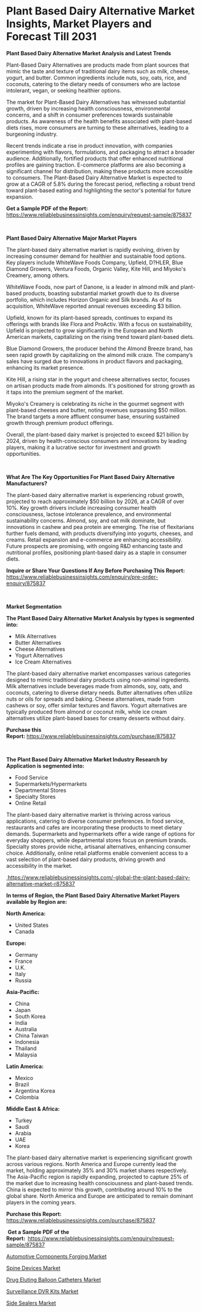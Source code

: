 <p><h1>Plant Based Dairy Alternative Market Insights, Market Players and Forecast Till 2031</h1></p><p><strong>Plant Based Dairy Alternative Market Analysis and Latest Trends</strong></p>
<p><p>Plant-Based Dairy Alternatives are products made from plant sources that mimic the taste and texture of traditional dairy items such as milk, cheese, yogurt, and butter. Common ingredients include nuts, soy, oats, rice, and coconuts, catering to the dietary needs of consumers who are lactose intolerant, vegan, or seeking healthier options. </p><p>The market for Plant-Based Dairy Alternatives has witnessed substantial growth, driven by increasing health consciousness, environmental concerns, and a shift in consumer preferences towards sustainable products. As awareness of the health benefits associated with plant-based diets rises, more consumers are turning to these alternatives, leading to a burgeoning industry. </p><p>Recent trends indicate a rise in product innovation, with companies experimenting with flavors, formulations, and packaging to attract a broader audience. Additionally, fortified products that offer enhanced nutritional profiles are gaining traction. E-commerce platforms are also becoming a significant channel for distribution, making these products more accessible to consumers. The Plant-Based Dairy Alternative Market is expected to grow at a CAGR of 5.8% during the forecast period, reflecting a robust trend toward plant-based eating and highlighting the sector's potential for future expansion.</p></p>
<p><strong>Get a Sample PDF of the Report:&nbsp;</strong> <a href="https://www.reliablebusinessinsights.com/enquiry/request-sample/875837">https://www.reliablebusinessinsights.com/enquiry/request-sample/875837</a></p>
<p>&nbsp;</p>
<p><strong>Plant Based Dairy Alternative Major Market Players</strong></p>
<p><p>The plant-based dairy alternative market is rapidly evolving, driven by increasing consumer demand for healthier and sustainable food options. Key players include WhiteWave Foods Company, Upfield, D?HLER, Blue Diamond Growers, Ventura Foods, Organic Valley, Kite Hill, and Miyoko's Creamery, among others.</p><p>WhiteWave Foods, now part of Danone, is a leader in almond milk and plant-based products, boasting substantial market growth due to its diverse portfolio, which includes Horizon Organic and Silk brands. As of its acquisition, WhiteWave reported annual revenues exceeding $3 billion.</p><p>Upfield, known for its plant-based spreads, continues to expand its offerings with brands like Flora and ProActiv. With a focus on sustainability, Upfield is projected to grow significantly in the European and North American markets, capitalizing on the rising trend toward plant-based diets.</p><p>Blue Diamond Growers, the producer behind the Almond Breeze brand, has seen rapid growth by capitalizing on the almond milk craze. The company’s sales have surged due to innovations in product flavors and packaging, enhancing its market presence.</p><p>Kite Hill, a rising star in the yogurt and cheese alternatives sector, focuses on artisan products made from almonds. It's positioned for strong growth as it taps into the premium segment of the market.</p><p>Miyoko's Creamery is celebrating its niche in the gourmet segment with plant-based cheeses and butter, noting revenues surpassing $50 million. The brand targets a more affluent consumer base, ensuring sustained growth through premium product offerings.</p><p>Overall, the plant-based dairy market is projected to exceed $21 billion by 2024, driven by health-conscious consumers and innovations by leading players, making it a lucrative sector for investment and growth opportunities.</p></p>
<p>&nbsp;</p>
<p><strong>What Are The Key Opportunities For Plant Based Dairy Alternative Manufacturers?</strong></p>
<p><p>The plant-based dairy alternative market is experiencing robust growth, projected to reach approximately $50 billion by 2026, at a CAGR of over 10%. Key growth drivers include increasing consumer health consciousness, lactose intolerance prevalence, and environmental sustainability concerns. Almond, soy, and oat milk dominate, but innovations in cashew and pea protein are emerging. The rise of flexitarians further fuels demand, with products diversifying into yogurts, cheeses, and creams. Retail expansion and e-commerce are enhancing accessibility. Future prospects are promising, with ongoing R&D enhancing taste and nutritional profiles, positioning plant-based dairy as a staple in consumer diets.</p></p>
<p><strong>Inquire or Share Your Questions If Any Before Purchasing This Report:</strong> <a href="https://www.reliablebusinessinsights.com/enquiry/pre-order-enquiry/875837">https://www.reliablebusinessinsights.com/enquiry/pre-order-enquiry/875837</a></p>
<p>&nbsp;</p>
<p><strong>Market Segmentation</strong></p>
<p><strong>The Plant Based Dairy Alternative Market Analysis by types is segmented into:</strong></p>
<p><ul><li>Milk Alternatives</li><li>Butter Alternatives</li><li>Cheese Alternatives</li><li>Yogurt Alternatives</li><li>Ice Cream Alternatives</li></ul></p>
<p><p>The plant-based dairy alternative market encompasses various categories designed to mimic traditional dairy products using non-animal ingredients. Milk alternatives include beverages made from almonds, soy, oats, and coconuts, catering to diverse dietary needs. Butter alternatives often utilize nuts or oils for spreads and baking. Cheese alternatives, made from cashews or soy, offer similar textures and flavors. Yogurt alternatives are typically produced from almond or coconut milk, while ice cream alternatives utilize plant-based bases for creamy desserts without dairy.</p></p>
<p><strong>Purchase this Report:&nbsp;</strong><a href="https://www.reliablebusinessinsights.com/purchase/875837">https://www.reliablebusinessinsights.com/purchase/875837</a></p>
<p>&nbsp;</p>
<p><strong>The Plant Based Dairy Alternative Market Industry Research by Application is segmented into:</strong></p>
<p><ul><li>Food Service</li><li>Supermarkets/Hypermarkets</li><li>Departmental Stores</li><li>Specialty Stores</li><li>Online Retail</li></ul></p>
<p><p>The plant-based dairy alternative market is thriving across various applications, catering to diverse consumer preferences. In food service, restaurants and cafes are incorporating these products to meet dietary demands. Supermarkets and hypermarkets offer a wide range of options for everyday shoppers, while departmental stores focus on premium brands. Specialty stores provide niche, artisanal alternatives, enhancing consumer choice. Additionally, online retail platforms enable convenient access to a vast selection of plant-based dairy products, driving growth and accessibility in the market.</p></p>
<p><a href="https://www.reliablebusinessinsights.com/-global-the-plant-based-dairy-alternative-market-r875837">&nbsp;https://www.reliablebusinessinsights.com/-global-the-plant-based-dairy-alternative-market-r875837</a></p>
<p><strong>In terms of Region, the Plant Based Dairy Alternative Market Players available by Region are:</strong></p>
<p>
    <p> <strong> North America: </strong>
        <ul>
            <li>United States</li>
            <li>Canada</li>
        </ul>
        </p> 
    <p> <strong> Europe: </strong>
        <ul>
            <li>Germany</li>
            <li>France</li>
            <li>U.K.</li>
            <li>Italy</li>
            <li>Russia</li>
        </ul>
        </p> 
    <p> <strong> Asia-Pacific: </strong>
        <ul>
            <li>China</li>
            <li>Japan</li>
            <li>South Korea</li>
            <li>India</li>
            <li>Australia</li>
            <li>China Taiwan</li>
            <li>Indonesia</li>
            <li>Thailand</li>
            <li>Malaysia</li>
        </ul>
        </p> 
    <p> <strong> Latin America: </strong>
        <ul>
            <li>Mexico</li>
            <li>Brazil</li>
            <li>Argentina Korea</li>
            <li>Colombia</li>
        </ul>
        </p> 
    <p> <strong> Middle East & Africa: </strong>
        <ul>
            <li>Turkey</li>
            <li>Saudi</li>
            <li>Arabia</li>
            <li>UAE</li>
            <li>Korea</li>
        </ul>
    </p>
    </p>
<p><p>The plant-based dairy alternative market is experiencing significant growth across various regions. North America and Europe currently lead the market, holding approximately 35% and 30% market shares respectively. The Asia-Pacific region is rapidly expanding, projected to capture 25% of the market due to increasing health consciousness and plant-based trends. China is expected to mirror this growth, contributing around 10% to the global share. North America and Europe are anticipated to remain dominant players in the coming years.</p></p>
<p><strong>Purchase this Report: </strong><a href="https://www.reliablebusinessinsights.com/purchase/875837">https://www.reliablebusinessinsights.com/purchase/875837</a></p>
<p>&nbsp;<strong>Get a Sample PDF of the Report:&nbsp;&nbsp;</strong><a href="https://www.reliablebusinessinsights.com/enquiry/request-sample/875837">https://www.reliablebusinessinsights.com/enquiry/request-sample/875837</a></p>
<p><strong></strong></p>
<p><p><a href="https://issuu.com/reportprime-2/docs/automotive-components-forging-marke_53ad7474861853">Automotive Components Forging Market</a></p><p><a href="https://www.linkedin.com/pulse/global-spine-devices-market-trends-analysis-future-growth-prospects-cjrhc?trackingId=g93A7b7JT2%2B2UMzModS8fA%3D%3D">Spine Devices Market</a></p><p><a href="https://www.linkedin.com/pulse/global-drug-eluting-balloon-catheters-industry-research-report-ep0gc?trackingId=H81CrBnzSm6RmIrbFxGUUQ%3D%3D">Drug Eluting Balloon Catheters Market</a></p><p><a href="https://www.linkedin.com/pulse/surveillance-dvr-kits-market-size-share-trends-analysis-report-hq6xc?trackingId=j%2FH0qiJKSSysuR5lHBEuKw%3D%3D">Surveillance DVR Kits Market</a></p><p><a href="https://www.linkedin.com/pulse/global-side-sealers-market-focus-product-type-automaticmanual-end-jfd0c?trackingId=FNVrpxUKSXS1v1fi7pY4YQ%3D%3D">Side Sealers Market</a></p></p>